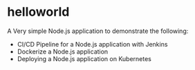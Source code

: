 # helloworld
A Very simple Node.js application to demonstrate the following:
- CI/CD Pipeline for a Node.js application with Jenkins
- Dockerize a Node.js application
- Deploying a Node.js application on Kubernetes 
